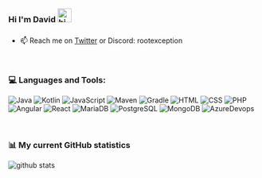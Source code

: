 ### Hi I'm David <img src="https://user-images.githubusercontent.com/1303154/88677602-1635ba80-d120-11ea-84d8-d263ba5fc3c0.gif" width="28px" alt="hi">
###

- 📫 Reach me on [Twitter](https://twitter.com/RootException) or Discord: rootexception

&nbsp;
&nbsp;

### 💻 Languages and Tools:

![Java](https://img.shields.io/badge/java-%23ED8B00.svg?style=for-the-badge&logo=OpenJDK&logoColor=white) ![Kotlin](https://img.shields.io/badge/kotlin-%237F52FF.svg?style=for-the-badge&logo=kotlin&logoColor=white) ![JavaScript](https://img.shields.io/badge/JavaScript-0?color=yellow&style=for-the-badge&logo=javascript&logoColor=white) ![Maven](https://img.shields.io/badge/Apache%20Maven-C71A36?style=for-the-badge&logo=Apache%20Maven&logoColor=white) ![Gradle](https://img.shields.io/badge/Gradle-02303A.svg?style=for-the-badge&logo=Gradle&logoColor=white) ![HTML](https://img.shields.io/badge/HTML-0?color=important&style=for-the-badge&logo=HTML5&logoColor=white) ![CSS](https://img.shields.io/badge/CSS-0?color=blue&style=for-the-badge&logo=CSS3&logoColor=white) ![PHP](https://img.shields.io/badge/PHP-0?color=lightgrey&style=for-the-badge&logo=PHP&logoColor=white) ![Angular](https://img.shields.io/badge/Angular-C71A36?style=for-the-badge&logo=angular&logoColor=white) ![React](https://img.shields.io/badge/react-%230095D5.svg?style=for-the-badge&logo=react&logoColor=white) ![MariaDB](https://img.shields.io/badge/MariaDB-003545?style=for-the-badge&logo=mariadb&logoColor=white) ![PostgreSQL](https://img.shields.io/badge/PostgreSQL-003545?style=for-the-badge&logo=postgresql&logoColor=white) ![MongoDB](https://img.shields.io/badge/MongoDB-%234ea94b.svg?style=for-the-badge&logo=mongodb&logoColor=white) ![AzureDevops](https://img.shields.io/badge/Azure%20DevOps-C71A36?color=blue&style=for-the-badge&logo=azuredevops&logoColor=white)

&nbsp;
&nbsp;

### 📊 My current GitHub statistics
![github stats](https://github-readme-stats.vercel.app/api?username=RootException&include_all_commits=true&custom_title=RootException&hide_title=true&hide_border=true&show_icons=true&theme=radical&count_private=true&bg_color=00000000&title_color=ffffff&text_color=b0a99f&icon_color=33a3f0)
